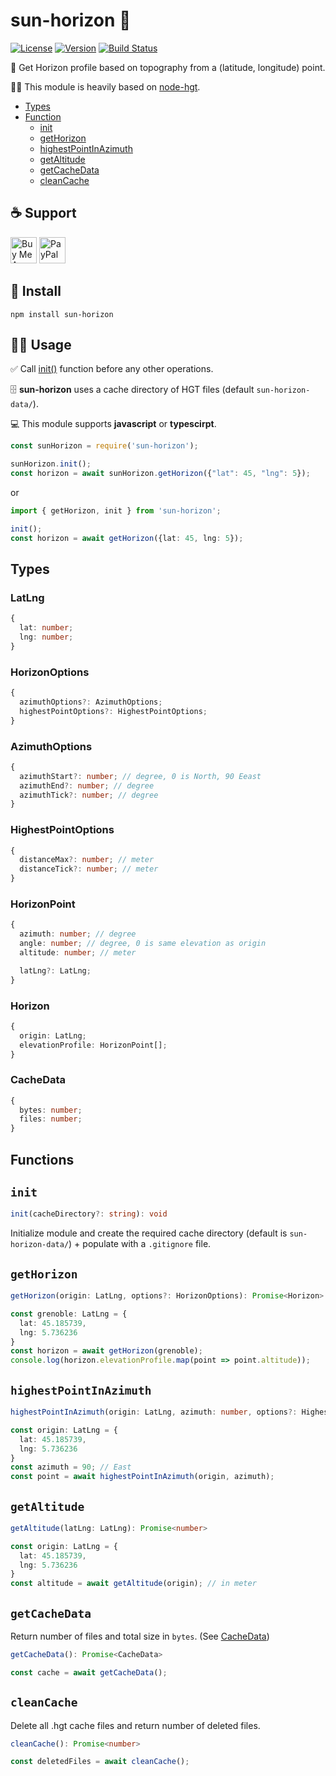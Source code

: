 # sun-horizon 🌄
[![License](https://img.shields.io/npm/l/sun-horizon.svg)](LICENSE)
[![Version](https://img.shields.io/npm/v/sun-horizon.svg)](https://www.npmjs.com/package/sun-horizon)
[![Build Status](https://travis-ci.org/Jeremy38100/sun-horizon.svg?branch=master)](https://travis-ci.org/Jeremy38100/sun-horizon)

🌄 Get Horizon profile based on topography from a (latitude, longitude) point.

🙌🏻 This module is heavily based on [node-hgt](https://github.com/perliedman/node-hgt).

 - [Types](#Types)
 - [Function](#Functions)
   - [init](#init)
   - [getHorizon](#getHorizon)
   - [highestPointInAzimuth](#highestPointInAzimuth)
   - [getAltitude](#getAltitude)
   - [getCacheData](#getCacheData)
   - [cleanCache](#cleanCache)

## ☕️ Support
<a href="https://www.buymeacoffee.com/jOVt3wg" target="_blank"><img src="https://cdn.buymeacoffee.com/buttons/default-orange.png" alt="Buy Me A Coffee" height="42" ></a>
<a href="https://www.paypal.me/Jeremy38100" target="_blank"><img src="https://www.paypalobjects.com/webstatic/en_US/i/buttons/PP_logo_h_200x51.png" height="42" alt="PayPal"></a>

## 🏁 Install
`npm install sun-horizon`

## 🏃‍♂️ Usage

✅ Call [init()](#init) function before any other operations.

🗄 __sun-horizon__ uses a cache directory of HGT files (default `sun-horizon-data/`).

💻 This module supports __javascript__ or __typescirpt__.

```js
const sunHorizon = require('sun-horizon');

sunHorizon.init();
const horizon = await sunHorizon.getHorizon({"lat": 45, "lng": 5});
```

or

```ts
import { getHorizon, init } from 'sun-horizon';

init();
const horizon = await getHorizon({lat: 45, lng: 5});
```

## Types

### LatLng
```ts
{
  lat: number;
  lng: number;
}
```

### HorizonOptions
```ts
{
  azimuthOptions?: AzimuthOptions;
  highestPointOptions?: HighestPointOptions;
}
```

### AzimuthOptions
```ts
{
  azimuthStart?: number; // degree, 0 is North, 90 Eeast
  azimuthEnd?: number; // degree
  azimuthTick?: number; // degree
}
```

### HighestPointOptions
```ts
{
  distanceMax?: number; // meter
  distanceTick?: number; // meter
}
```

### HorizonPoint
```ts
{
  azimuth: number; // degree
  angle: number; // degree, 0 is same elevation as origin
  altitude: number; // meter

  latLng?: LatLng;
}
```

### Horizon
```ts
{
  origin: LatLng;
  elevationProfile: HorizonPoint[];
}
```

### CacheData
```ts
{
  bytes: number;
  files: number;
}
```

## Functions

## `init`

```ts :
init(cacheDirectory?: string): void
```

Initialize module and create the required cache directory (default is `sun-horizon-data/`)  + populate with a `.gitignore` file.

## `getHorizon`

```ts
getHorizon(origin: LatLng, options?: HorizonOptions): Promise<Horizon>
```

```ts
const grenoble: LatLng = {
  lat: 45.185739,
  lng: 5.736236
}
const horizon = await getHorizon(grenoble);
console.log(horizon.elevationProfile.map(point => point.altitude));
```

## `highestPointInAzimuth`

```ts
highestPointInAzimuth(origin: LatLng, azimuth: number, options?: HighestPointOptions): Promise<HorizonPoint>
```

```ts
const origin: LatLng = {
  lat: 45.185739,
  lng: 5.736236
}
const azimuth = 90; // East
const point = await highestPointInAzimuth(origin, azimuth);
```

## `getAltitude`

```ts
getAltitude(latLng: LatLng): Promise<number>
```

```ts
const origin: LatLng = {
  lat: 45.185739,
  lng: 5.736236
}
const altitude = await getAltitude(origin); // in meter
```

## `getCacheData`

Return number of files and total size in `bytes`. (See [CacheData](#CacheData))

```ts
getCacheData(): Promise<CacheData>
```

```ts
const cache = await getCacheData();
```

## `cleanCache`

Delete all .hgt cache files and return number of deleted files.

```ts
cleanCache(): Promise<number>
```

```ts
const deletedFiles = await cleanCache();
```
